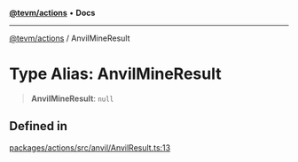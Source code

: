 [**@tevm/actions**](../README.md) • **Docs**

***

[@tevm/actions](../globals.md) / AnvilMineResult

# Type Alias: AnvilMineResult

> **AnvilMineResult**: `null`

## Defined in

[packages/actions/src/anvil/AnvilResult.ts:13](https://github.com/evmts/tevm-monorepo/blob/main/packages/actions/src/anvil/AnvilResult.ts#L13)
